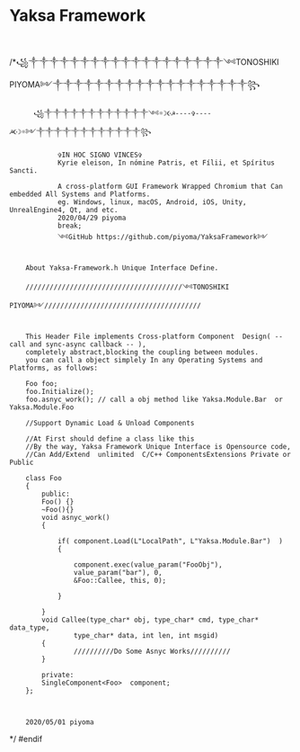 # Yaksa Framework

﻿


/*꧁༒༒༒༒༒༒༒༒༒༒༒༒༒༒༒༒༒༒༒༺TONOSHIKI PIYOMA༻༒༒༒༒༒༒༒༒༒༒༒༒༒༒༒༒༒༒༒꧂
           
          ꧁༒༒༒༒༒༒༒༒༒༒༒༒༺☼☽☪☭----✞----☭☪☽☼༻༒༒༒༒༒༒༒༒༒༒༒༒꧂          

                ✞IN HOC SIGNO VINCES✞
                Kyrie eleison, In nómine Patris, et Fílii, et Spíritus Sancti.

                A cross-platform GUI Framework Wrapped Chromium that Can embedded All Systems and Platforms.
                eg. Windows, linux, macOS, Android, iOS, Unity, UnrealEngine4, Qt, and etc.
                2020/04/29 piyoma
                break;
                ༺GitHub https://github.com/piyoma/YaksaFramework༻    
     

		About Yaksa-Framework.h Unique Interface Define.

		///////////////////////////////////////༺TONOSHIKI PIYOMA༻///////////////////////////////////////


		This Header File implements Cross-platform Component  Design( -- call and sync-async callback -- ), 
		completely abstract,blocking the coupling between modules. 
		you can call a object simplely In any Operating Systems and Platforms, as follows:

		Foo foo;
		foo.Initialize();
		foo.asnyc_work(); // call a obj method like Yaksa.Module.Bar  or Yaksa.Module.Foo

		//Support Dynamic Load & Unload Components

		//At First should define a class like this
		//By the way, Yaksa Framework Unique Interface is Opensource code,  
		//Can Add/Extend  unlimited  C/C++ ComponentsExtensions Private or Public

		class Foo
		{
			public:
			Foo() {}
			~Foo(){}
			void asnyc_work()
			{
					
				if( component.Load(L"LocalPath", L"Yaksa.Module.Bar")  )
				{

					component.exec(value_param("FooObj"),
					value_param("bar"), 0,
					&Foo::Callee, this, 0);

				}

			}
			void Callee(type_char* obj, type_char* cmd, type_char* data_type,
					type_char* data, int len, int msgid)
			{
					//////////Do Some Asnyc Works//////////
			}

			private:
			SingleComponent<Foo>  component;
		};

		

		2020/05/01 piyoma


*/
#endif
